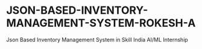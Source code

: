 # JSON-BASED-INVENTORY-MANAGEMENT-SYSTEM-ROKESH-A
Json Based Inventory Management System in Skill India AI/ML Internship
